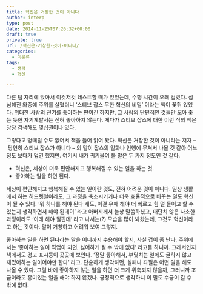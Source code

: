 ```yaml
---
title: 혁신은 거창한 것이 아니다
author: interp
type: post
date: 2014-11-25T07:26:32+00:00
draft: true
private: true
url: /혁신은-거창한-것이-아니다/
categories:
  - 미분류
tags:
  - 생각
  - 혁신

---
```

다른 팀 자리에 앉아서&nbsp;이것저것 테스트할 때가 있었는데, 수행 시간이 오래 걸렸다. 심심해진 와중에&nbsp;주위를 살폈더니 &#8216;스티브 잡스 무한 혁신의 비밀&#8217; 이라는 책이 꽂혀 있었다. 위대한&nbsp;사람의 전기를 좋아하는 편이긴 하지만, 그 사람의 단편적인 것들만 모아 좆는 듯한 자기계발서는 전혀 좋아하지 않는다. 게다가 스티브 잡스에 대한 이런 식의 책은 당장 검색해도 몇십권이나 있다.&nbsp;

그렇다고 멍때릴 수도 없어서 책을 들어 읽어 봤다. 혁신은 거창한 것이 아니라는 저자 &#8211;&nbsp;당연히 스티브 잡스가 아니다 &#8211; 의 말이 잡스의 일화나 언행에 무쳐서 나올 것 같아 어느 정도 보다가 덮긴 했지만. 여기서 내가 귀기울여 볼 말은 두 가지 정도인 것 같다.

<ul style="list-style-type: disc;">
  <li>
    혁신은, 세상이 더욱 편안해지고 행복해질 수 있는 일을 하는 것.
  </li>
  <li>
    좋아하는 일을 하면 된다.
  </li>
</ul>

세상이 편안해지고 행복해질 수 있는 일이란 것도, 전혀 어려운 것이 아니다. 일상 생활에서 하는 허드렛일이라도, 그 과정을 축소시키거나 더욱 효율적으로 바꾸는 일도 혁신이 될 수 있다. &#8216;뭐 하나를 해야 된다&nbsp;캐도, 이걸 우째 해야 더 빠르고 힘 덜 들이고 할 수 있는지 생각하면서 해야 된데이&#8217; 라고 아버지께서 늘상 말씀하셨고, 대단치 않은 사소한 과정이라도 &#8216;이래 해야 될낀데&#8217; 라고 나서는(?) 모습을 많이 봐왔는데, 그것도 혁신이라고 하는 것이다. 말이 거창하고 어려워 보여 그렇지.

좋아하는 일을 하면 된다라는 말을 어디까지 수용해야 할지, 사실 겁이 좀 난다. 주위에서는 &#8216;좋아하는 일이 직업이 되면, 싫어하게 될 수 밖에 없다&#8217; 라고들 하니까. 그래서인지 책에서도 경고 표시등이 곳곳에 보인다. &#8216;정말 좋아해서, 부딪치는 일에도 굴하지 않고 재밌어하는 일이어야만 한다&#8217; 라고. 단순하게 생각하면, 실패나 좌절은 어떤 일을 해도 나올 수 있다. 그럴 바에 좋아하지 않는 일을 하면 더 크게 위축되지 않을까, 그러니까 조금이라도 흥미있는 일을 해야 하지 않겠나. 긍정적으로 생각하니 이 말도 수긍이 갈 수 밖에 없다.